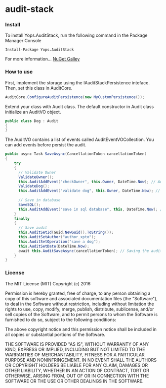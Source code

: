 # audit-stack

### Install
To install Yops.AuditStack, run the following command in the Package Manager Console

```
Install-Package Yops.AuditStack
```

For more information... <a href="https://www.nuget.org/packages/Yops.AuditStack/" taget="_blank">NuGet Galley</a>

### How to use
First, implement the storage using the IAuditStackPersistence inteface. Then, set this class in AuditCore.

```csharp
AuditCore.ConfigureAuditPersistence(new MyCustomPersistence());
```

Extend your class with Audit class. The default constructor in Audit class initialize an AuditVO object.
```csharp
public class Dog : Audit
{
}
```

The AuditVO contains a list of events called AuditEventVOCollection. You can add events before persist the audit.
```csharp
public async Task SaveAsync(CancellationToken cancellationToken)
{
    try
    {
      // Validate Owner
      ValidateOwner();
      this.AuditAddEvent("checkOwner", this.Owner, DateTime.Now); // Adding event
      ValidateDog();
      this.AuditAddEvent("validate dog", this.Owner, DateTime.Now); // Adding event
  
      // Save in database
      SaveSQL();
      this.AuditAddEvent("save in sql database", this, DateTime.Now); // Adding event
    }
    finally
    {
      // Save audit
      this.AuditSetId(Guid.NewGuid().ToString());
      this.AuditSetAuthor("author_xpto");
      this.AuditSetOperation("save a dog");
      this.AuditSetDate(DateTime.Now);
      await this.AuditSaveAsync(cancellationToken); // Saving the audit
    }
}
```

### License

The MIT License (MIT)
Copyright (c) 2016

Permission is hereby granted, free of charge, to any person obtaining a copy of this software and associated documentation files (the "Software"), to deal in the Software without restriction, including without limitation the rights to use, copy, modify, merge, publish, distribute, sublicense, and/or sell copies of the Software, and to permit persons to whom the Software is furnished to do so, subject to the following conditions:

The above copyright notice and this permission notice shall be included in all copies or substantial portions of the Software.

THE SOFTWARE IS PROVIDED "AS IS", WITHOUT WARRANTY OF ANY KIND, EXPRESS OR IMPLIED, INCLUDING BUT NOT LIMITED TO THE WARRANTIES OF MERCHANTABILITY, FITNESS FOR A PARTICULAR PURPOSE AND NONINFRINGEMENT. IN NO EVENT SHALL THE AUTHORS OR COPYRIGHT HOLDERS BE LIABLE FOR ANY CLAIM, DAMAGES OR OTHER LIABILITY, WHETHER IN AN ACTION OF CONTRACT, TORT OR OTHERWISE, ARISING FROM, OUT OF OR IN CONNECTION WITH THE SOFTWARE OR THE USE OR OTHER DEALINGS IN THE SOFTWARE.


